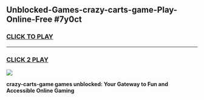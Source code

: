 
## Unblocked-Games-crazy-carts-game-Play-Online-Free #7y0ct
<h3>
<a href="https://us.freeplayer.one?title=crazy-carts-game&ref=10M">CLICK TO PLAY</a></h3>
<hr>

<h3>
<a href="https://us.freeplayer.one?title=crazy-carts-game&ref=10M">CLICK 2 PLAY</a>
  
</h3>

<a href="https://us.freeplayer.one?title=crazy-carts-game&ref=10M"><img src="https://clearcache.store/games.png"></a>


**crazy-carts-game games unblocked: Your Gateway to Fun and Accessible Online Gaming**
